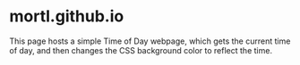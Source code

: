# mortl.github.io

 This page hosts a simple Time of Day webpage, which gets the current time of day, and then changes the CSS background color to reflect the time.
